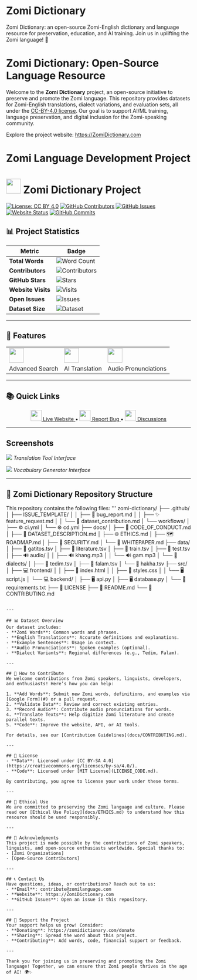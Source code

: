 # Zomi Dictionary
Zomi Dictionary: an open-source Zomi-English dictionary and language resource for preservation, education, and AI training. Join us in uplifting the Zomi language! 🌟
# Zomi Dictionary: Open-Source Language Resource

Welcome to the **Zomi Dictionary** project, an open-source initiative to preserve and promote the Zomi language. This repository provides datasets for Zomi-English translations, dialect variations, and evaluation sets, all under the [CC-BY-4.0 license](LICENSE). Our goal is to support AI/ML training, language preservation, and digital inclusion for the Zomi-speaking community.

Explore the project website: https://ZomiDictionary.com

# Zomi Language Development Project

# <img src="https://img.icons8.com/color/48/000000/language.png" width="40"/> Zomi Dictionary Project

[![License: CC BY 4.0](https://img.shields.io/badge/License-CC_BY_4.0-blue.svg)](https://creativecommons.org/licenses/by/4.0/)
[![GitHub Contributors](https://img.shields.io/github/contributors/ZomiLanguage/ZomiDictionary)](https://github.com/ZomiLanguage/ZomiDictionary/graphs/contributors)
[![GitHub Issues](https://img.shields.io/github/issues/ZomiLanguage/ZomiDictionary)](https://github.com/ZomiLanguage/ZomiDictionary/issues)
[![Website Status](https://img.shields.io/website?url=https%3A%2F%2Fzomidictionary.com)](https://zomidictionary.com)
[![GitHub Commits](https://img.shields.io/github/commit-activity/m/ZomiLanguage/ZomiDictionary)](https://github.com/ZomiLanguage/ZomiDictionary/commits/main)



## 📊 Project Statistics
| **Metric**             | **Badge**                                                                                                                                 |
|-------------------------|-------------------------------------------------------------------------------------------------------------------------------------------|
| **Total Words**         | ![Word Count](https://img.shields.io/badge/Words-14,614-green)                                                                           |
| **Contributors**        | ![Contributors](https://img.shields.io/github/contributors/ZomiLanguage/ZomiDictionary?color=blue)                                      |
| **GitHub Stars**        | ![Stars](https://img.shields.io/github/stars/ZomiLanguage/ZomiDictionary?style=social)                                                  |
| **Website Visits**      | ![Visits](https://visitor-badge.laobi.icu/badge?page_id=ZomiLanguage.ZomiDictionary)                                                   |
| **Open Issues**         | ![Issues](https://img.shields.io/github/issues/ZomiLanguage/ZomiDictionary?color=red)                                                  |
| **Dataset Size**        | ![Dataset](https://img.shields.io/badge/Dataset-50MB-yellow)                                                                            |

---

## 🌟 Features
<div align="center">
  <table>
    <tr>
      <td><img src="https://img.icons8.com/color/48/000000/search.png" width="40"/></td>
      <td><img src="https://img.icons8.com/color/48/000000/translation.png" width="40"/></td>
      <td><img src="https://img.icons8.com/color/48/000000/voice-id.png" width="40"/></td>
    </tr>
    <tr>
      <td>Advanced Search</td>
      <td>AI Translation</td>
      <td>Audio Pronunciations</td>
    </tr>
  </table>
</div>

---

## 📚 Quick Links
<p align="center">
  <a href="https://zomidictionary.com">
    <img src="https://img.icons8.com/fluency/48/000000/domain.png" width="30"/>
    Live Website
  </a> •
  <a href="https://github.com/ZomiLanguage/ZomiDictionary/issues">
    <img src="https://img.icons8.com/color/48/000000/bug.png" width="30"/>
    Report Bug
  </a> •
  <a href="https://github.com/ZomiLanguage/ZomiDictionary/discussions">
    <img src="https://img.icons8.com/color/48/000000/topic.png" width="30"/>
    Discussions
  </a>
</p>

---

## Screenshots
![](assets/screenshots/translation_tool.png)
*Translation Tool Interface*

![](assets/screenshots/vocab_generator.png)
*Vocabulary Generator Interface*


---

## 📂 Zomi Dictionary Repository Structure
This repository contains the following files:
'''
zomi-dictionary/
├── .github/
│   ├── ISSUE_TEMPLATE/
│   │   ├── 🐛 bug_report.md
│   │   ├── ✨ feature_request.md
│   │   └── 📄 dataset_contribution.md
│   └── workflows/
│       ├── ⚙️ ci.yml
│       └── ⚙️ cd.yml
├── docs/
│   ├── 🤝 CODE_OF_CONDUCT.md
│   ├── 📄 DATASET_DESCRIPTION.md
│   ├── 🌐 ETHICS.md
│   ├── 🗺️ ROADMAP.md
│   ├── 🔐 SECURITY.md
│   └── 📜 WHITEPAPER.md
├── data/
│   ├── 📄 gatitos.tsv
│   ├── 📄 literature.tsv
│   ├── 📄 train.tsv
│   ├── 📄 test.tsv
│   ├── 🔊 audio/
│   │   ├── 🔊 khang.mp3
│   │   └── 🔊 gam.mp3
│   └── 📄 dialects/
│       ├── 📄 tedim.tsv
│       ├── 📄 falam.tsv
│       └── 📄 hakha.tsv
├── src/
│   ├── 💻 frontend/
│   │   ├── 📄 index.html
│   │   ├── 🎨 styles.css
│   │   └── 🖥️ script.js
│   └── 💻 backend/
│       ├── 🖥️ api.py
│       ├── 🖥️ database.py
│       └── 📄 requirements.txt
├── 📜 LICENSE
├── 📄 README.md
└── 📄 CONTRIBUTING.md
```

---

## 📊 Dataset Overview
Our dataset includes:
- **Zomi Words**: Common words and phrases.
- **English Translations**: Accurate definitions and explanations.
- **Example Sentences**: Usage in context.
- **Audio Pronunciations**: Spoken examples (optional).
- **Dialect Variants**: Regional differences (e.g., Tedim, Falam).

---

## 🤝 How to Contribute
We welcome contributions from Zomi speakers, linguists, developers, and enthusiasts! Here’s how you can help:

1. **Add Words**: Submit new Zomi words, definitions, and examples via [Google Form](#) or a pull request.
2. **Validate Data**: Review and correct existing entries.
3. **Record Audio**: Contribute audio pronunciations for words.
4. **Translate Texts**: Help digitize Zomi literature and create parallel texts.
5. **Code**: Improve the website, API, or AI tools.

For details, see our [Contribution Guidelines](docs/CONTRIBUTING.md).

---

## 📜 License
- **Data**: Licensed under [CC BY-SA 4.0](https://creativecommons.org/licenses/by-sa/4.0/).
- **Code**: Licensed under [MIT License](LICENSE_CODE.md).

By contributing, you agree to license your work under these terms.

---

## 🌟 Ethical Use
We are committed to preserving the Zomi language and culture. Please read our [Ethical Use Policy](docs/ETHICS.md) to understand how this resource should be used responsibly.

---

## 🙏 Acknowledgments
This project is made possible by the contributions of Zomi speakers, linguists, and open-source enthusiasts worldwide. Special thanks to:
- [Zomi Organizations]
- [Open-Source Contributors]

---

## 📞 Contact Us
Have questions, ideas, or contributions? Reach out to us:
- **Email**: contribute@zomilanguage.com
- **Website**: https://ZomiDictionary.com
- **GitHub Issues**: Open an issue in this repository.

---

## 🌱 Support the Project
Your support helps us grow! Consider:
- **Donating**: https://zomidictionary.com/donate
- **Sharing**: Spread the word about this project.
- **Contributing**: Add words, code, financial support or feedback.

---

Thank you for joining us in preserving and promoting the Zomi language! Together, we can ensure that Zomi people thrives in the age of AI! 🌍✨
